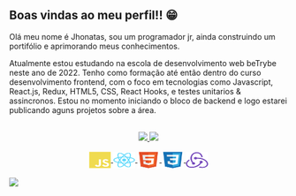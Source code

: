 ## Boas vindas ao meu perfil!! 😁

Olá meu nome é Jhonatas, sou um programador jr, ainda construindo um portifólio e aprimorando meus conhecimentos.

Atualmente estou estudando na escola de desenvolvimento web beTrybe neste ano de 2022. Tenho como formação até então dentro do curso desenvolvimento frontend, com o foco em tecnologias como Javascript, React.js, Redux, HTML5, CSS, React Hooks, e testes unitarios & assincronos. Estou no momento iniciando o bloco de backend e logo estarei publicando aguns projetos sobre a área.

<br>

<div align="center">
  <a href="https://github.com/JhonatasAnicezio">
  <img height="180em"  src="https://github-readme-stats.vercel.app/api?username=JhonatasAnicezio&show_icons=true&theme=dark&include_all_commits=true&count_private=true"/>
  <img height="180em" src="https://github-readme-stats.vercel.app/api/top-langs/?username=jhonatasanicezio&layout=compact&langs_count=7&theme=dark"/>

<br>

<div style="display: inline_block"><br>
  <img align="center" alt="Jhonatas-Js" height="30" width="40" src="https://raw.githubusercontent.com/devicons/devicon/master/icons/javascript/javascript-plain.svg">
  <img align="center" alt="Jhonatas-React" height="30" width="40" src="https://raw.githubusercontent.com/devicons/devicon/master/icons/react/react-original.svg">
  <img align="center" alt="Jhonatas-HTML" height="30" width="40" src="https://raw.githubusercontent.com/devicons/devicon/master/icons/html5/html5-original.svg">
  <img align="center" alt="Jhonatas-CSS" height="30" width="40" src="https://raw.githubusercontent.com/devicons/devicon/master/icons/css3/css3-original.svg">
    <img align="center" alt="Jhonatas-Redux" height="30" width="40" src="https://raw.githubusercontent.com/devicons/devicon/master/icons/redux/redux-original.svg">
</div>

<br>

<div align="left">
  <a href="https://www.linkedin.com/in/jhonatas-anicezio" target="_blank"><img src="https://img.shields.io/badge/LinkedIn-0077B5?style=for-the-badge&logo=linkedin&logoColor=white" target="_blank">
  </a>
  <!-- <img src="https://visitor-badge.glitch.me/badge?page_id=JhonatasAnicezio"> -->
</div>
